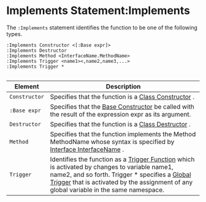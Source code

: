 




<h1 class="heading"><span class="name">Implements Statement</span><span class="command">:Implements</span></h1>


The `:Implements` statement identifies the function to be one of the following types.
```apl
:Implements Constructor <[:Base expr]>
:Implements Destructor
:Implements Method <InterfaceName.MethodName>
:Implements Trigger <name1><,name2,name3,...>
:Implements Trigger *
			
```

| Element | Description |
| --- | ---  |
| `Constructor` | Specifies that the function is a [Class Constructor](../../../../../object-oriented-programming/constructors/constructors.md) . |
| `:Base expr` | Specifies that the [Base Constructor](../../../../../object-oriented-programming/constructors/base-constructors.md) be called with the result of the expression expr as its argument. |
| `Destructor` | Specifies that the function is a [Class Destructor](../../../../../object-oriented-programming/constructors/destructors.md) . |
| `Method` | Specifies that the function implements the Method MethodName whose syntax is specified by [Interface InterfaceName](../../../../../object-oriented-programming/interfaces/interfaces.md) . |
| `Trigger` | Identifies the function as a [Trigger Function](../../../../../triggers/triggers.md) which is activated by changes to variable name1, name2, and so forth. Trigger * specifies a [Global Trigger](../../../../../triggers/global-triggers.md) that is activated by the assignment of any global variable in the same namespace. |


